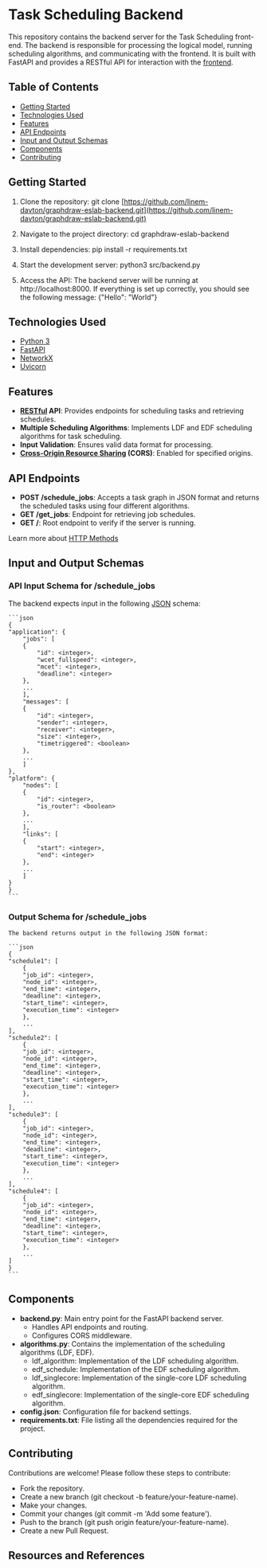 # Task Scheduling Backend


This repository contains the backend server for the Task Scheduling front-end. The backend is responsible for processing the logical model, running scheduling algorithms, and communicating with the frontend. It is built with FastAPI and provides a RESTful API for interaction with the [frontend](https://eslab2.pages.dev/).

## Table of Contents
- [Getting Started](#getting-started)
- [Technologies Used](#technologies-used)
- [Features](#features)
- [API Endpoints](#api-endpoints)
- [Input and Output Schemas](#input-and-output-formats)
- [Components](#components)
- [Contributing](#contributing)

## Getting Started

1. Clone the repository:
    git clone [https://github.com/linem-davton/graphdraw-eslab-backend.git](https://github.com/linem-davton/graphdraw-eslab-backend.git)

2. Navigate to the project directory:
    cd graphdraw-eslab-backend

3. Install dependencies:
    pip install -r requirements.txt

5. Start the development server:
   python3 src/backend.py

6. Access the API:
   The backend server will be running at http://localhost:8000.
  If everything is set up correctly, you should see the following message: {"Hello": "World"}

## Technologies Used

- [Python 3](https://www.python.org/about/gettingstarted/)
- [FastAPI](https://fastapi.tiangolo.com/learn/)
- [NetworkX](https://networkx.org/documentation/stable/tutorial.html)
- [Uvicorn](https://www.uvicorn.org/)

## Features
- **[RESTful](https://en.wikipedia.org/wiki/REST) API**: Provides endpoints for scheduling tasks and retrieving schedules.
- **Multiple Scheduling Algorithms**: Implements LDF and EDF scheduling algorithms for task scheduling.
- **Input Validation**: Ensures valid data format for processing.
- **[Cross-Origin Resource Sharing](https://developer.mozilla.org/en-US/docs/Web/HTTP/CORS) (CORS)**: Enabled for specified origins.

## API Endpoints

- **POST /schedule_jobs**: Accepts a task graph in JSON format and returns the scheduled tasks using four different algorithms.
- **GET /get_jobs**: Endpoint for retrieving job schedules.
- **GET /**: Root endpoint to verify if the server is running.

Learn more about [HTTP Methods](https://developer.mozilla.org/en-US/docs/Web/HTTP/Methods)

## Input and Output Schemas

### API Input Schema for /schedule_jobs

The backend expects input in the following [JSON](https://developer.mozilla.org/en-US/docs/Learn/JavaScript/Objects/JSON) schema:

    ```json
    {
    "application": {
        "jobs": [
        {
            "id": <integer>,
            "wcet_fullspeed": <integer>,
            "mcet": <integer>,
            "deadline": <integer>
        },
        ...
        ],
        "messages": [
        {
            "id": <integer>,
            "sender": <integer>,
            "receiver": <integer>,
            "size": <integer>,
            "timetriggered": <boolean>
        },
        ...
        ]
    },
    "platform": {
        "nodes": [
        {
            "id": <integer>,
            "is_router": <boolean>
        },
        ...
        ],
        "links": [
        {
            "start": <integer>,
            "end": <integer>
        },
        ...
        ]
    }
    }
    ```

### Output Schema for /schedule_jobs

    The backend returns output in the following JSON format:

    ```json
    {
    "schedule1": [
        {
        "job_id": <integer>,
        "node_id": <integer>,
        "end_time": <integer>,
        "deadline": <integer>,
        "start_time": <integer>,
        "execution_time": <integer>
        },
        ...
    ],
    "schedule2": [
        {
        "job_id": <integer>,
        "node_id": <integer>,
        "end_time": <integer>,
        "deadline": <integer>,
        "start_time": <integer>,
        "execution_time": <integer>
        },
        ...
    ],
    "schedule3": [
        {
        "job_id": <integer>,
        "node_id": <integer>,
        "end_time": <integer>,
        "deadline": <integer>,
        "start_time": <integer>,
        "execution_time": <integer>
        },
        ...
    ],
    "schedule4": [
        {
        "job_id": <integer>,
        "node_id": <integer>,
        "end_time": <integer>,
        "deadline": <integer>,
        "start_time": <integer>,
        "execution_time": <integer>
        },
        ...
    ]
    }
    ```


## Components

- **backend.py**: Main entry point for the FastAPI backend server.
    - Handles API endpoints and routing.
    - Configures CORS middleware.
- **algorithms.py**: Contains the implementation of the scheduling algorithms (LDF, EDF).
    - ldf_algorithm: Implementation of the LDF scheduling algorithm.
    - edf_schedule: Implementation of the EDF scheduling algorithm.
    - ldf_singlecore: Implementation of the single-core LDF scheduling algorithm.
    - edf_singlecore: Implementation of the single-core EDF scheduling algorithm.
- **config.json**: Configuration file for backend settings.
- **requirements.txt**: File listing all the dependencies required for the project.

## Contributing
Contributions are welcome! Please follow these steps to contribute:

- Fork the repository.
- Create a new branch (git checkout -b feature/your-feature-name).
- Make your changes.
- Commit your changes (git commit -m 'Add some feature').
- Push to the branch (git push origin feature/your-feature-name).
- Create a new Pull Request.

## Resources and References
